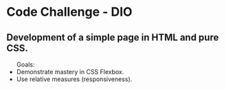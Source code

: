 <h1>Code Challenge - DIO</h1>
<h2>Development of a simple page in HTML and pure CSS.</h2>

<ul>
Goals:
<li>Demonstrate mastery in CSS Flexbox.</li>
<li>Use relative measures (responsiveness).</li>
</ul>
